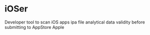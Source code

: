 # iOSer
Developer tool to scan iOS apps ipa file analytical data validity before submitting to AppStore Apple
